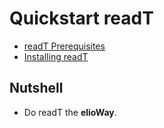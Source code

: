 # Quickstart readT
- [readT Prerequisites](/ribs/readT/prerequisites.html)
- [Installing readT](/ribs/readT/installing.html)
## Nutshell
- Do readT the **elioWay**.
